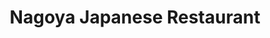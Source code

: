 ---
title: Nagoya Japanese Restaurant
lng: -76.9035736
lat: 40.2427375
color: '#31225D'
type: Japanese
address: 829 State St, Lemoyne, PA 17043
rating: 4
tags: 
  - ramen
---